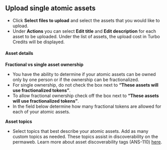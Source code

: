 ## Upload single atomic assets

- Click **Select files to upload** and select the assets that you would like to upload.
- Under **Actions** you can select **Edit title** and **Edit description** for each asset to be uploaded.
  Under the list of assets, the upload cost in Turbo Credits will be displayed.

#### Asset details

**Fractional vs single asset ownership**

- You have the ability to determine if your atomic assets can be owned only by one person or if the ownership can be fractionalized.
- For single ownership, do not check the box next to **“These assets will use fractionalized tokens”**.
- To allow fractional ownership check off the box next to **“These assets will use fractionalized tokens”**.
- In the field below determine how many fractional tokens are allowed for each of your atomic assets.

**Asset topics**

- Select topics that best describe your atomic assets. Add as many custom topics as needed. These topics assist in discoverability on the permaweb. Learn more about asset discoverability tags (ANS-110) [here](https://specs.g8way.io/#/view/SYHBhGAmBo6fgAkINNoRtumOzxNB8-JFv2tPhBuNk5c).
